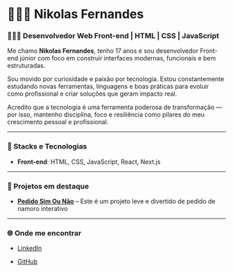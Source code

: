 # 👨🏻‍💻 Nikolas Fernandes

### 👨🏻‍💻 **Desenvolvedor Web Front-end | HTML | CSS | JavaScript**  

Me chamo **Nikolas Fernandes**, tenho 17 anos e sou desenvolvedor Front-end júnior com foco em construir interfaces modernas, funcionais e bem estruturadas.

Sou movido por curiosidade e paixão por tecnologia. Estou constantemente estudando novas ferramentas, linguagens e boas práticas para evoluir como profissional e criar soluções que geram impacto real.

Acredito que a tecnologia é uma ferramenta poderosa de transformação — por isso, mantenho disciplina, foco e resiliência como pilares do meu crescimento pessoal e profissional.

---

### 🚀 Stacks e Tecnologias

- **Front-end**: HTML, CSS, JavaScript, React, Next.js  

---

### 📌 Projetos em destaque

- [**Pedido Sim Ou Não**](https://github.com/Nikolas-Fernandes/pedido-sim-ou-nao) – Este é um projeto leve e divertido de pedido de namoro interativo
<!-- - [**Nome do Projeto 2**](link-do-projeto) – Breve descrição do projeto
- [**Nome do Projeto 3**](link-do-projeto) – Breve descrição do projeto -->
---

### 🌐 Onde me encontrar

- [LinkedIn](https://www.linkedin.com/in/nikolas-fernandes)
<!-- - [Portfólio](https://seuportfólio.com) -->
- [GitHub](https://github.com/Nikolas-Fernandes)


